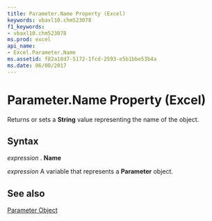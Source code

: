 ```yaml
---
title: Parameter.Name Property (Excel)
keywords: vbaxl10.chm523078
f1_keywords:
- vbaxl10.chm523078
ms.prod: excel
api_name:
- Excel.Parameter.Name
ms.assetid: f82a18d7-5172-1fcd-2593-e5b1bbe53b4a
ms.date: 06/08/2017
---
```



# Parameter.Name Property (Excel)

Returns or sets a  **String** value representing the name of the object.


## Syntax

 _expression_ . **Name**

 _expression_ A variable that represents a **Parameter** object.


## See also


[Parameter Object](Excel.Parameter.md)

